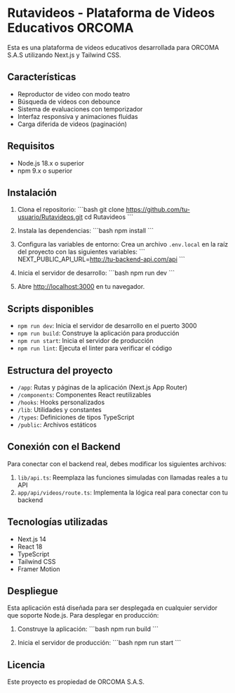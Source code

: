 # Rutavideos - Plataforma de Videos Educativos ORCOMA

Esta es una plataforma de videos educativos desarrollada para ORCOMA S.A.S utilizando Next.js y Tailwind CSS.

## Características

- Reproductor de video con modo teatro
- Búsqueda de videos con debounce
- Sistema de evaluaciones con temporizador
- Interfaz responsiva y animaciones fluidas
- Carga diferida de videos (paginación)

## Requisitos

- Node.js 18.x o superior
- npm 9.x o superior

## Instalación

1. Clona el repositorio:
\`\`\`bash
git clone https://github.com/tu-usuario/Rutavideos.git
cd Rutavideos
\`\`\`

2. Instala las dependencias:
\`\`\`bash
npm install
\`\`\`

3. Configura las variables de entorno:
   Crea un archivo `.env.local` en la raíz del proyecto con las siguientes variables:
\`\`\`
NEXT_PUBLIC_API_URL=http://tu-backend-api.com/api
\`\`\`

4. Inicia el servidor de desarrollo:
\`\`\`bash
npm run dev
\`\`\`

5. Abre [http://localhost:3000](http://localhost:3000) en tu navegador.

## Scripts disponibles

- `npm run dev`: Inicia el servidor de desarrollo en el puerto 3000
- `npm run build`: Construye la aplicación para producción
- `npm run start`: Inicia el servidor de producción
- `npm run lint`: Ejecuta el linter para verificar el código

## Estructura del proyecto

- `/app`: Rutas y páginas de la aplicación (Next.js App Router)
- `/components`: Componentes React reutilizables
- `/hooks`: Hooks personalizados
- `/lib`: Utilidades y constantes
- `/types`: Definiciones de tipos TypeScript
- `/public`: Archivos estáticos

## Conexión con el Backend

Para conectar con el backend real, debes modificar los siguientes archivos:

1. `lib/api.ts`: Reemplaza las funciones simuladas con llamadas reales a tu API
2. `app/api/videos/route.ts`: Implementa la lógica real para conectar con tu backend

## Tecnologías utilizadas

- Next.js 14
- React 18
- TypeScript
- Tailwind CSS
- Framer Motion

## Despliegue

Esta aplicación está diseñada para ser desplegada en cualquier servidor que soporte Node.js. Para desplegar en producción:

1. Construye la aplicación:
\`\`\`bash
npm run build
\`\`\`

2. Inicia el servidor de producción:
\`\`\`bash
npm run start
\`\`\`

## Licencia

Este proyecto es propiedad de ORCOMA S.A.S.
